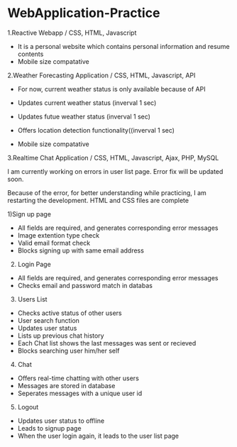 # WebApplication-Practice

1.Reactive Webapp / CSS, HTML, Javascript
- It is a personal website which contains personal information and resume contents
- Mobile size compatative


2.Weather Forecasting Application / CSS, HTML, Javascript, API

- For now, current weather status is only available because of API

- Updates current weather status (inverval 1 sec)
- Updates futue weather status (inverval 1 sec)
- Offers location detection functionality((inverval 1 sec)
- Mobile size compatative


3.Realtime Chat Application / CSS, HTML, Javascript, Ajax, PHP, MySQL

I am currently working on errors in user list page.
Error fix will be updated soon.

<update>
  Because of the error, for better understanding while practicing,
  I am restarting the development.
  HTML and CSS files are complete

1)Sign up page
- All fields are required, and generates corresponding error messages
- Image extention type check
- Valid email format check
- Blocks signing up with same email address

2) Login Page
- All fields are required, and generates corresponding error messages
- Checks email and password match in databas

3) Users List
- Checks active status of other users
- User search function
- Updates user status
- Lists up previous chat history
- Each Chat list shows the last messages was sent or recieved
- Blocks searching user him/her self

4) Chat 
- Offers real-time chatting with other users
- Messages are stored in database
- Seperates messages with a unique user id

5) Logout
- Updates user status to offline
- Leads to signup page
- When the user login again, it leads to the user list page

